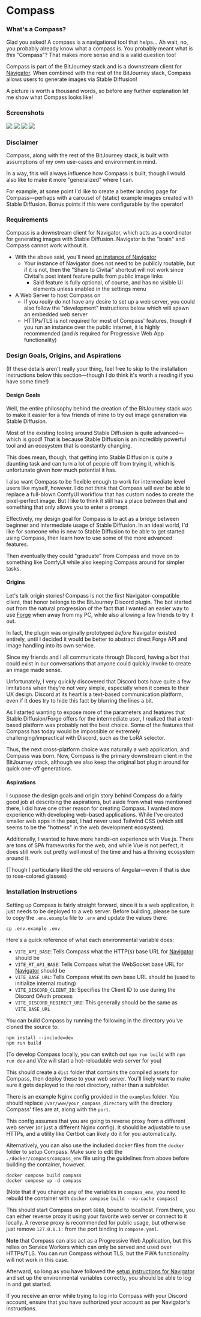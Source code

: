 # Compass

### What's a Compass?

Glad you asked! A compass is a navigational tool that helps... Ah wait, no, you probably already know what a compass is.
You probably meant what is *this* "Compass"? That makes more sense and is a valid question too!

Compass is part of the BitJourney stack and is a downstream client for [Navigator](https://github.com/BitForged/Navigator).
When combined with the rest of the BitJourney stack, Compass allows users to generate images via Stable Diffusion!

A picture is worth a thousand words, so before any further explanation let me show what Compass looks like!

### Screenshots

![](screenshots/home.png)
![](screenshots/gallery.png)
![](screenshots/generate.png)
![](screenshots/model-browser.png)

### Disclaimer

Compass, along with the rest of the BitJourney stack, is built with assumptions of my own use-cases and environment in mind.

In a way, this will always influence how Compass is built, though I would also like to make it more "generalized" where I can.

For example, at some point I'd like to create a better landing page for Compass—perhaps with a carousel of (static) example images created with Stable Diffusion. Bonus points if this were configurable by the operator!

### Requirements

Compass is a downstream client for Navigator, which acts as a coordinator for generating images with Stable Diffusion. Navigator is the "brain" and Compass cannot work without it.

- With the above said, you'll need [an instance of Navigator](https://github.com/BitForged/Navigator)
  - Your instance of Navigator does not need to be publicly routable, but if it is not, then the "Share to Civitai" shortcut will not work since Civitai's post intent feature pulls from public image links
    - Said feature is fully optional, of course, and has no visible UI elements unless enabled in the settings menu
- A Web Server to host Compass on
  - If you *really* do not have any desire to set up a web server, you could also follow the "development" instructions below which will spawn an embedded web server
  - HTTPs/TLS is not required for most of Compass' features, though if you run an instance over the public internet, it is highly recommended (and *is* required for Progressive Web App functionality)

### Design Goals, Origins, and Aspirations

(If these details aren't really your thing, feel free to skip to the installation instructions below this section—though I do think it's worth a reading if you have some time!)

#### Design Goals

Well, the entire philosophy behind the creation of the BitJourney stack was to make it easier for a few friends of mine
to try out image generation via Stable Diffusion.

Most of the existing tooling around Stable Diffusion is quite advanced—which is good!
That is because Stable Diffusion is an incredibly powerful tool and an ecosystem that is constantly changing.

This does mean, though, that getting into Stable Diffusion is quite a daunting task and can turn a lot of people off from trying it, which is
unfortunate given how much potential it has.

I also want Compass to be flexible enough to work for intermediate level users like myself, however. I do not think that Compass
will ever be able to replace a full-blown ComfyUI workflow that has custom nodes to create the pixel-perfect image. But I like to think it still
has a place between that and something that only allows you to enter a prompt.

Effectively, my design goal for Compass is to act as a bridge between beginner and intermediate usage of Stable Diffusion.
In an ideal world, I'd like for someone who is new to Stable Diffusion to be able to get started using Compass, then learn how to use some of the more advanced features.

Then eventually they could "graduate" from Compass and move on to something like ComfyUI while also keeping Compass around for simpler tasks.

#### Origins

Let's talk origin stories! Compass is not the first Navigator-compatible client, that honor belongs to the BitJourney Discord plugin.
The bot started out from the natural progression of the fact that I wanted an easier way to use [Forge](https://github.com/lllyasviel/stable-diffusion-webui-forge/) when away from my PC, while also allowing a few friends to try it out.

In fact, the plugin was originally prototyped *before* Navigator existed entirely, until I decided it would be better to abstract direct Forge API and image handling into its own service.

Since my friends and I all communicate through Discord, having a bot that could exist in our conversations that anyone could quickly invoke to create an image made sense.

Unfortunately, I very quickly discovered that Discord bots have quite a few limitations when they're not very simple, especially when it comes to their UX design.
Discord at its heart is a text-based communication platform, even if it does try to hide this fact by blurring the lines a bit.

As I started wanting to expose more of the parameters and features that Stable Diffusion/Forge offers for the intermediate user, I realized that a text-based platform was probably not the best choice.
Some of the features that Compass has today would be impossible or extremely challenging/impractical with Discord, such as the LoRA selector.

Thus, the next cross-platform choice was naturally a web application, and Compass was born. Now, Compass is the primary downstream client in the BitJourney stack, although we also keep the original bot plugin around for quick one-off generations.

#### Aspirations

I suppose the design goals and origin story behind Compass do a fairly good job at describing the aspirations, but aside from what was mentioned there, I did have one other reason for creating Compass.
I wanted more experience with developing web-based applications. While I've created smaller web apps in the past, I had never used Tailwind CSS (which still seems to be the "hotness" in the web development ecosystem).

Additionally, I wanted to have more hands-on experience with Vue.js. There are tons of SPA frameworks for the web, and while Vue is not perfect, it does still work out pretty well most of the time and has a thriving ecosystem around it.

(Though I particularly liked the old versions of Angular—even if that is due to rose-colored glasses)

### Installation Instructions

Setting up Compass is fairly straight forward, since it is a web application, it just needs to be deployed to a web server. Before building, please be sure to copy the `.env.example` file to `.env` and update the values there:

```shell
cp .env.example .env
```

Here's a quick reference of what each environmental variable does:

- `VITE_API_BASE`: Tells Compass what the HTTP(s) base URL for [Navigator](https://github.com/BitForged/Navigator) should be
- `VITE_RT_API_BASE`: Tells Compass what the WebSocket base URL for [Navigator](https://github.com/BitForged/Navigator) should be
- `VITE_BASE_URL`: Tells Compass what its own base URL should be (used to initialize internal routing)
- `VITE_DISCORD_CLIENT_ID`: Specifies the Client ID to use during the Discord OAuth process
- `VITE_DISCORD_REDIRECT_URI`: This generally should be the same as `VITE_BASE_URL`

You can build Compass by running the following in the directory you've cloned the source to:

```shell
npm install --include=dev
npm run build
```

(To develop Compass locally, you can switch out `npm run build` with `npm run dev` and Vite will start a hot-reloadable web server for you)

This should create a `dist` folder that contains the compiled assets for Compass, then deploy these to your web server. You'll likely want to make sure it gets deployed to the root directory, rather than a subfolder.

There is an example Nginx config provided in the `examples` folder. You should replace `/var/www/your_compass_directory` with the directory Compass' files are at, along with the `port`.

This config assumes that you are going to reverse proxy from a different web server (or just a different Nginx config). It should be adjustable to use HTTPs, and a utility like Certbot can likely do it for you automatically.

Alternatively, you can also use the included docker files from the `docker` folder to setup Compass. Make sure to edit the `./docker/compass/compass_env` file using the guidelines from above before building the container, however.

```shell
docker compose build compass
docker compose up -d compass
```

(Note that if you change any of the variables in `compass_env`, you need to rebuild the container with `docker compose build --no-cache compass`)

This should start Compass on port `8888`, bound to localhost. From there, you can either reverse proxy it using your favorite web server or connect to it locally. A reverse proxy is recommended for public usage, but otherwise just remove `127.0.0.1:` from the port binding in `compose.yaml`.

**Note** that Compass can also act as a Progressive Web Application, but this relies on Service Workers which can only be served and used over HTTPs/TLS. You can run Compass without TLS, but the PWA functionality will not work in this case.

Afterward, so long as you have followed the [setup instructions for Navigator](https://github.com/BitForged/Navigator) and set up the environmental variables correctly, you should be able to log in and get started.

If you receive an error while trying to log into Compass with your Discord account, ensure that you have authorized your account as per Navigator's instructions.